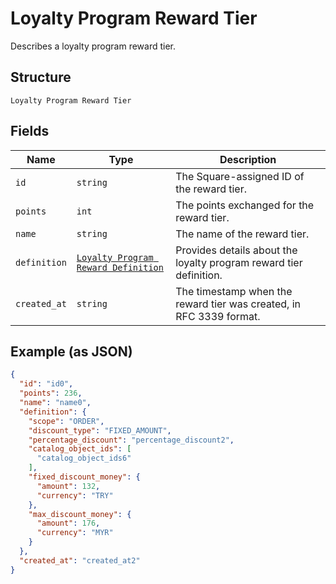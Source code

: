
# Loyalty Program Reward Tier

Describes a loyalty program reward tier.

## Structure

`Loyalty Program Reward Tier`

## Fields

| Name | Type | Description |
|  --- | --- | --- |
| `id` | `string` | The Square-assigned ID of the reward tier. |
| `points` | `int` | The points exchanged for the reward tier. |
| `name` | `string` | The name of the reward tier. |
| `definition` | [`Loyalty Program Reward Definition`](/doc/models/loyalty-program-reward-definition.md) | Provides details about the loyalty program reward tier definition. |
| `created_at` | `string` | The timestamp when the reward tier was created, in RFC 3339 format. |

## Example (as JSON)

```json
{
  "id": "id0",
  "points": 236,
  "name": "name0",
  "definition": {
    "scope": "ORDER",
    "discount_type": "FIXED_AMOUNT",
    "percentage_discount": "percentage_discount2",
    "catalog_object_ids": [
      "catalog_object_ids6"
    ],
    "fixed_discount_money": {
      "amount": 132,
      "currency": "TRY"
    },
    "max_discount_money": {
      "amount": 176,
      "currency": "MYR"
    }
  },
  "created_at": "created_at2"
}
```

